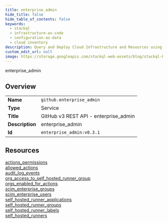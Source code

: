 ```yaml
---
title: enterprise_admin
hide_title: false
hide_table_of_contents: false
keywords:
  - stackql
  - infrastructure-as-code
  - configuration-as-data
  - cloud inventory
description: Query and Deploy Cloud Infrastructure and Resources using SQL
custom_edit_url: null
image: https://storage.googleapis.com/stackql-web-assets/blog/stackql-blog-post-featured-image.png
---
```

enterprise_admin  
    

## Overview
<table><tbody>
<tr><td><b>Name</b></td><td><code>github.enterprise_admin</code></td></tr>
<tr><td><b>Type</b></td><td>Service</td></tr>
<tr><td><b>Title</b></td><td>GitHub v3 REST API - enterprise_admin</td></tr>
<tr><td><b>Description</b></td><td>enterprise_admin</td></tr>
<tr><td><b>Id</b></td><td><code>enterprise_admin:v0.3.1</code></td></tr>
</tbody></table>

## Resources
<div class="row">
<div class="providerDocColumn">
<a href="/providers/github/enterprise_admin/actions_permissions/">actions_permissions</a><br />
<a href="/providers/github/enterprise_admin/allowed_actions/">allowed_actions</a><br />
<a href="/providers/github/enterprise_admin/audit_log_events/">audit_log_events</a><br />
<a href="/providers/github/enterprise_admin/org_access_to_self_hosted_runner_group/">org_access_to_self_hosted_runner_group</a><br />
<a href="/providers/github/enterprise_admin/orgs_enabled_for_actions/">orgs_enabled_for_actions</a><br />
<a href="/providers/github/enterprise_admin/scim_enterprise_groups/">scim_enterprise_groups</a><br />
</div>
<div class="providerDocColumn">
<a href="/providers/github/enterprise_admin/scim_enterprise_users/">scim_enterprise_users</a><br />
<a href="/providers/github/enterprise_admin/self_hosted_runner_applications/">self_hosted_runner_applications</a><br />
<a href="/providers/github/enterprise_admin/self_hosted_runner_groups/">self_hosted_runner_groups</a><br />
<a href="/providers/github/enterprise_admin/self_hosted_runner_labels/">self_hosted_runner_labels</a><br />
<a href="/providers/github/enterprise_admin/self_hosted_runners/">self_hosted_runners</a><br />
</div>
</div>
